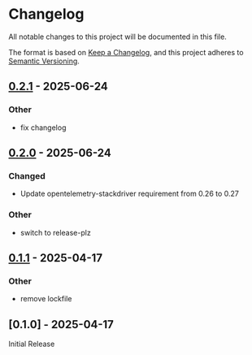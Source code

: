 # Changelog

All notable changes to this project will be documented in this file.

The format is based on [Keep a Changelog](https://keepachangelog.com/en/1.1.0/),
and this project adheres to [Semantic Versioning](https://semver.org/spec/v2.0.0.html).

## [0.2.1](https://github.com/valkum/gcp_metadata_resolver/compare/v0.2.0...v0.2.1) - 2025-06-24

### Other

- fix changelog

## [0.2.0](https://github.com/valkum/gcp_metadata_resolver/compare/v0.1.1...v0.2.0) - 2025-06-24

### Changed

- Update opentelemetry-stackdriver requirement from 0.26 to 0.27

### Other

- switch to release-plz

## [0.1.1](https://github.com/valkum/gcp_metadata_resolver/compare/v0.1.0...v0.1.0) - 2025-04-17

### Other

- remove lockfile

## [0.1.0] - 2025-04-17

Initial Release
